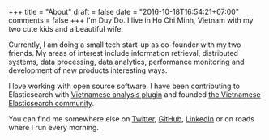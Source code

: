 +++
title = "About"
draft = false
date = "2016-10-18T16:54:21+07:00"
comments = false
+++
I'm Duy Do. I live in Ho Chi Minh, Vietnam with my two cute kids and a beautiful wife.

Currently, I am doing a small tech start-up as co-founder with my two friends. My areas of interest include information retrieval, distributed systems, data processing, data analytics, performance monitoring and development of new products interesting ways.

I love working with open source software. I have been contributing to Elasticsearch with
[Vietnamese analysis plugin](https://github.com/duydo/elasticsearch-analysis-vietnamese) and founded [the Vietnamese Elasticsearch community](https://www.facebook.com/groups/elasticsearchvn/).

You can find me somewhere else on [Twitter](https://twitter.com/duydo), [GitHub](https://github.com/duydo), [LinkedIn](https://vn.linkedin.com/in/duydo) or 
on roads where I run every morning.
